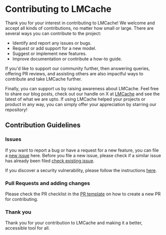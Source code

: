 # Contributing to LMCache

Thank you for your interest in contributing to LMCache! We welcome and accept all kinds of contributions, no matter how small or large. There are several ways you can contribute to the project:

- Identify and report any issues or bugs.
- Request or add support for a new model.
- Suggest or implement new features.
- Improve documentation or contribute a how-to guide. 

If you'd like to support our community further, then answering queries, offering PR reviews, and assisting others are also impactful ways to contribute and take LMCache further.

Finally, you can support us by raising awareness about LMCache. Feel free to share our blog posts, check out our handle on X at [LMCache](https://x.com/lmcache) and see the latest of what we are upto. If using LMCache helped your projects or product in any way, you can simply offer your appreciation by starring our repository!

## Contribution Guidelines


### Issues

If you want to report a bug or have a request for a new feature, you can file a [new issue](https://github.com/LMCache/LMCache/issues/new/choose) here. Before you file a new issue, please check if a similar issue has already been filed [check existing issue](https://github.com/LMCache/LMCache/issues).

If you discover a security vulnerability, please follow the instructions [here](/SECURITY.md#reporting-a-vulnerability).

### Pull Requests and adding changes

Please check the PR checklist in the [PR template](.github/PULL_REQUEST_TEMPLATE.md) on how to create a new PR for contributing.

### Thank you 

Thank you for your contribution to LMCache and making it a better, accessible tool for all.

